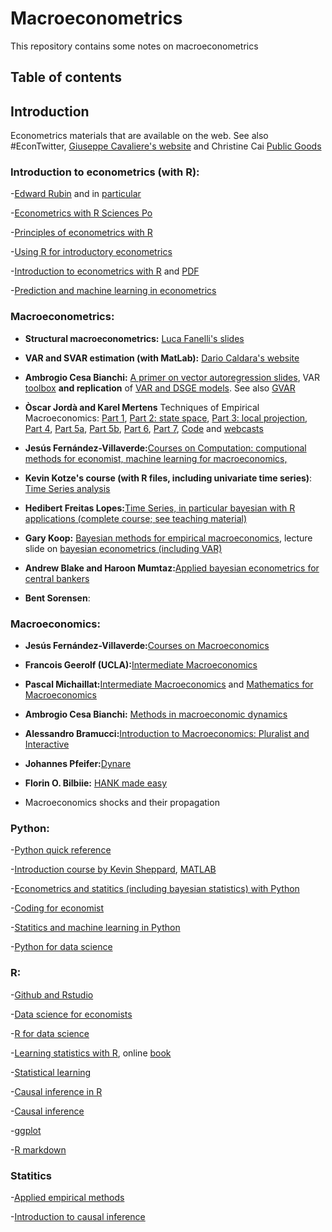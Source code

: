 # Macroeconometrics
This repository contains some notes on macroeconometrics

## Table of contents
## Introduction 
Econometrics materials that are available on the web. See also #EconTwitter, [Giuseppe Cavaliere's website](https://giuseppecavaliere.wixsite.com/giuseppe/econometrics-lecture-notes-and-books) and Christine Cai [Public Goods](https://christinecai.github.io/items/PublicGoods.html)

### Introduction to econometrics (with R):

-[Edward Rubin](https://github.com/edrubin/EC421S19) and in [particular](https://github.com/edrubin/EC607S23)

-[Econometrics with R Sciences Po](https://scpoecon.github.io/ScPoEconometrics/) 

-[Principles of econometrics with R](https://bookdown.org/ccolonescu/RPoE4/)

-[Using R for introductory econometrics](https://www.urfie.net/downloads/PDF/URfIE_web.pdf)

-[Introduction to econometrics with R](https://www.econometrics-with-r.org/index.html) and [PDF](https://www.econometrics-with-r.org/ITER.pdf)

-[Prediction and machine learning in econometrics](https://github.com/edrubin/EC524W23)



### Macroeconometrics:

- **Structural macroeconometrics:** [Luca Fanelli's slides](https://github.com/andrerecio/macro/blob/main/StructuralMacro_Luca_Fanelli.pdf)

- **VAR and SVAR estimation (with MatLab):** [Dario Caldara's website](https://sites.google.com/view/dariocaldara/teaching)

- **Ambrogio Cesa Bianchi:** [A primer on vector autoregression slides](https://drive.google.com/file/d/14LA-q41ns364CtlkJYxF1h-JgCWM-HCy/view), VAR [toolbox](https://github.com/ambropo/VAR-Toolbox) **and replication** of [VAR and DSGE models](https://sites.google.com/site/ambropo/replications). See also [GVAR](https://drive.google.com/file/d/19HRnTejKMIkHJz3BWXEdLGI49ujLLWDS/view)

- **Òscar Jordà and Karel Mertens** Techniques of Empirical Macroeconomics: [Part 1](https://www.aeaweb.org/content/file?id=17940), [Part 2: state space](https://www.aeaweb.org/content/file?id=17941), [Part 3: local projection](https://www.aeaweb.org/content/file?id=17942), [Part 4](https://assets.aeaweb.org/asset-server/files/17943.pdf), [Part 5a](https://assets.aeaweb.org/asset-server/files/17944.pdf), [Part 5b](https://www.aeaweb.org/content/file?id=17945), [Part 6](https://www.aeaweb.org/content/file?id=17946), [Part 7](https://assets.aeaweb.org/asset-server/files/17947.pdf), [Code](https://sites.google.com/site/oscarjorda/home/local-projections/aea-continuing-education-2023) and [webcasts](https://www.aeaweb.org/conference/cont-ed/2023-webcasts)

- **Jesús Fernández-Villaverde:**[Courses on Computation: computional methods for economist, machine learning for macroeconomics, ](https://www.sas.upenn.edu/~jesusfv/teaching.html)
  
- **Kevin Kotze's course (with R files, including univariate time series)**: [Time Series analysis](https://www.economodel.com/time-series-analysis)

- **Hedibert Freitas Lopes:**[Time Series, in particular bayesian with R applications (complete course; see teaching material)](https://hedibert.org/current-teaching/)

- **Gary Koop:** [Bayesian methods for empirical macroeconomics](https://drive.google.com/file/d/1Ga4WVm9tSpvJ2r-JIjEa8LQC8FTM1jNC/view), lecture slide on [bayesian econometrics (including VAR)](https://sites.google.com/site/garykoop/teaching/sgpe-bayesian-econometrics)

- **Andrew Blake and Haroon Mumtaz:**[Applied bayesian econometrics for central bankers](https://drive.google.com/file/d/1GqkvZi-So2r-kyEXVfKUM4a-Kl6T5Cdv/view)
- **Bent Sorensen**: 

### Macroeconomics:

- **Jesús Fernández-Villaverde:**[Courses on Macroeconomics](https://www.sas.upenn.edu/~jesusfv/teaching.html)

- **Francois Geerolf (UCLA):**[Intermediate Macroeconomics](https://fgeerolf.com/econ102/)

- **Pascal Michaillat:**[Intermediate Macroeconomics](https://pascalmichaillat.org/c4/) and [Mathematics for Macroeconomics](https://pascalmichaillat.org/c3/)

- **Ambrogio Cesa Bianchi:** [Methods in macroeconomic dynamics](https://drive.google.com/file/d/1JgB84T97Uuh3573VwqOPZct3E7ZvpXGb/view)

- **Alessandro Bramucci:**[Introduction to Macroeconomics: Pluralist and Interactive](https://eng.mgwk.de/)

- **Johannes Pfeifer:**[Dynare](https://sites.google.com/site/pfeiferecon/dynare)

- **Florin O. Bilbiie:** [HANK made easy](https://drive.google.com/file/d/1dQ5mjsp3KUErTW77lMwMHjBZrrlIuCW0/view)

- Macroeconomics shocks and their propagation

### Python:

-[Python quick reference](https://github.com/justmarkham/python-reference)

-[Introduction course by Kevin Sheppard](https://www.kevinsheppard.com/teaching/python/), [MATLAB](https://www.kevinsheppard.com/teaching/matlab/notes/) 

-[Econometrics and statitics (including bayesian statistics) with Python](https://github.com/weijie-chen)

-[Coding for economist](https://aeturrell.github.io/coding-for-economists/intro.html#)

-[Statitics and machine learning in Python](https://duchesnay.github.io/pystatsml/)

-[Python for data science](https://aeturrell.github.io/python4DS/welcome.html#)

### R:

-[Github and Rstudio](https://happygitwithr.com/)

-[Data science for economists](https://github.com/uo-ec607/lectures)

-[R for data science](https://r4ds.had.co.nz/)

-[Learning statistics with R](https://learningstatisticswithr.com/), online [book](https://learningstatisticswithr.com/book/)

-[Statistical learning](https://bookdown.org/yihui/rmarkdown/)

-[Causal inference in R](https://www.r-causal.org/)

-[Causal inference](https://sta-679-s22.netlify.app/schedule)

-[ggplot](https://designing-ggplots.netlify.com/)

-[R markdown](https://bookdown.org/yihui/rmarkdown/)

### Statitics 

-[Applied empirical methods](https://github.com/paulgp/applied-methods-phd)

-[Introduction to causal inference](https://www.bradyneal.com/causal-inference-course)
